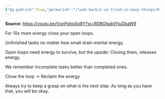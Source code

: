 ```yaml
---
{"dg-publish":true,"permalink":"/look-back/i-ve-tried-so-many-things/01-the-mind/skyrocket-your-energy-levels/","tags":["#mental-fatigue","#health","#mind"],"noteIcon":"","created":"2025-10-13T19:43:50.046+02:00","updated":"2025-10-13T21:25:48.375+02:00"}
---
```


**Source:** https://youtu.be/VxnPpVa5q8Y?si=RDBGfaddYluDbaW9

For 10x more energy close your open loops.

Unfinished tasks no matter how small drain mental energy. 

Open loops need energy to survive, but the upside: Closing them, releases energy. 

We remember incomplete tasks better than completed ones. 

Close the loop -> Reclaim the energy

Always try to keep a grasp on what is the next step. As long as you have that, you will be okay. 
















